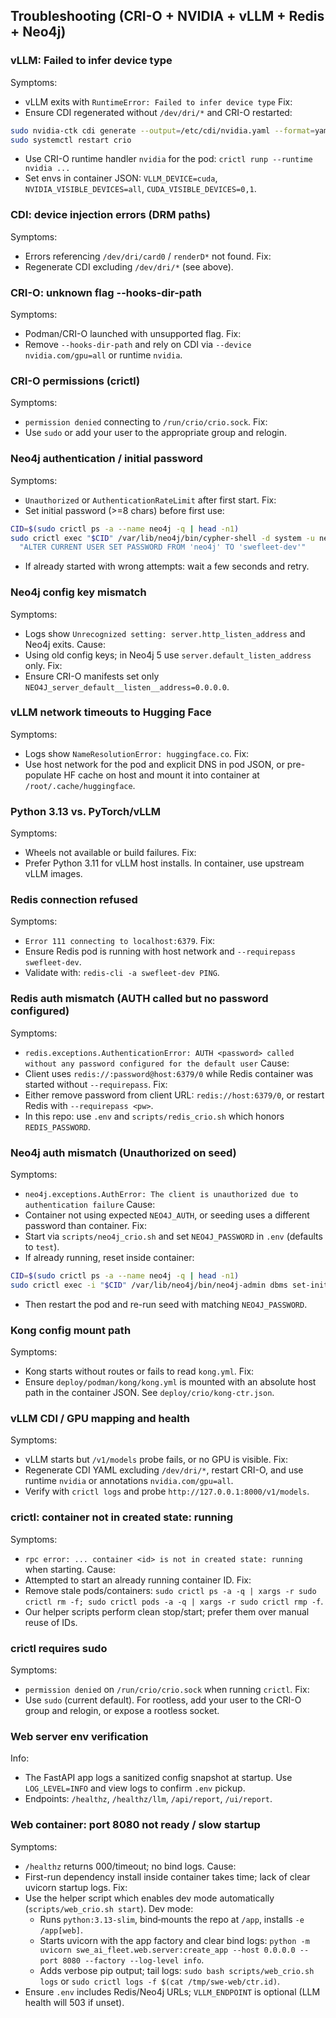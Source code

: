 ## Troubleshooting (CRI-O + NVIDIA + vLLM + Redis + Neo4j)

### vLLM: Failed to infer device type
Symptoms:
- vLLM exits with `RuntimeError: Failed to infer device type`
Fix:
- Ensure CDI regenerated without `/dev/dri/*` and CRI-O restarted:
```bash
sudo nvidia-ctk cdi generate --output=/etc/cdi/nvidia.yaml --format=yaml --csv.ignore-pattern '/dev/dri/.*'
sudo systemctl restart crio
```
- Use CRI-O runtime handler `nvidia` for the pod: `crictl runp --runtime nvidia ...`
- Set envs in container JSON: `VLLM_DEVICE=cuda`, `NVIDIA_VISIBLE_DEVICES=all`, `CUDA_VISIBLE_DEVICES=0,1`.

### CDI: device injection errors (DRM paths)
Symptoms:
- Errors referencing `/dev/dri/card0` / `renderD*` not found.
Fix:
- Regenerate CDI excluding `/dev/dri/*` (see above).

### CRI-O: unknown flag --hooks-dir-path
Symptoms:
- Podman/CRI-O launched with unsupported flag.
Fix:
- Remove `--hooks-dir-path` and rely on CDI via `--device nvidia.com/gpu=all` or runtime `nvidia`.

### CRI-O permissions (crictl)
Symptoms:
- `permission denied` connecting to `/run/crio/crio.sock`.
Fix:
- Use `sudo` or add your user to the appropriate group and relogin.

### Neo4j authentication / initial password
Symptoms:
- `Unauthorized` or `AuthenticationRateLimit` after first start.
Fix:
- Set initial password (>=8 chars) before first use:
```bash
CID=$(sudo crictl ps -a --name neo4j -q | head -n1)
sudo crictl exec "$CID" /var/lib/neo4j/bin/cypher-shell -d system -u neo4j -p neo4j \
  "ALTER CURRENT USER SET PASSWORD FROM 'neo4j' TO 'swefleet-dev'"
```
- If already started with wrong attempts: wait a few seconds and retry.

### Neo4j config key mismatch
Symptoms:
- Logs show `Unrecognized setting: server.http_listen_address` and Neo4j exits.
Cause:
- Using old config keys; in Neo4j 5 use `server.default_listen_address` only.
Fix:
- Ensure CRI-O manifests set only `NEO4J_server_default__listen__address=0.0.0.0`.

### vLLM network timeouts to Hugging Face
Symptoms:
- Logs show `NameResolutionError: huggingface.co`.
Fix:
- Use host network for the pod and explicit DNS in pod JSON, or pre-populate HF cache on host and mount it into container at `/root/.cache/huggingface`.

### Python 3.13 vs. PyTorch/vLLM
Symptoms:
- Wheels not available or build failures.
Fix:
- Prefer Python 3.11 for vLLM host installs. In container, use upstream vLLM images.

### Redis connection refused
Symptoms:
- `Error 111 connecting to localhost:6379`.
Fix:
- Ensure Redis pod is running with host network and `--requirepass swefleet-dev`.
- Validate with: `redis-cli -a swefleet-dev PING`.


### Redis auth mismatch (AUTH called but no password configured)
Symptoms:
- `redis.exceptions.AuthenticationError: AUTH <password> called without any password configured for the default user`
Cause:
- Client uses `redis://:password@host:6379/0` while Redis container was started without `--requirepass`.
Fix:
- Either remove password from client URL: `redis://host:6379/0`, or restart Redis with `--requirepass <pw>`.
- In this repo: use `.env` and `scripts/redis_crio.sh` which honors `REDIS_PASSWORD`.

### Neo4j auth mismatch (Unauthorized on seed)
Symptoms:
- `neo4j.exceptions.AuthError: The client is unauthorized due to authentication failure`
Cause:
- Container not using expected `NEO4J_AUTH`, or seeding uses a different password than container.
Fix:
- Start via `scripts/neo4j_crio.sh` and set `NEO4J_PASSWORD` in `.env` (defaults to `test`).
- If already running, reset inside container:
```bash
CID=$(sudo crictl ps -a --name neo4j -q | head -n1)
sudo crictl exec -i "$CID" /var/lib/neo4j/bin/neo4j-admin dbms set-initial-password test
```
- Then restart the pod and re-run seed with matching `NEO4J_PASSWORD`.

### Kong config mount path
Symptoms:
- Kong starts without routes or fails to read `kong.yml`.
Fix:
- Ensure `deploy/podman/kong/kong.yml` is mounted with an absolute host path in the container JSON. See `deploy/crio/kong-ctr.json`.

### vLLM CDI / GPU mapping and health
Symptoms:
- vLLM starts but `/v1/models` probe fails, or no GPU is visible.
Fix:
- Regenerate CDI YAML excluding `/dev/dri/*`, restart CRI-O, and use runtime `nvidia` or annotations `nvidia.com/gpu=all`.
- Verify with `crictl logs` and probe `http://127.0.0.1:8000/v1/models`.

### crictl: container not in created state: running
Symptoms:
- `rpc error: ... container <id> is not in created state: running` when starting.
Cause:
- Attempted to start an already running container ID.
Fix:
- Remove stale pods/containers: `sudo crictl ps -a -q | xargs -r sudo crictl rm -f; sudo crictl pods -a -q | xargs -r sudo crictl rmp -f`.
- Our helper scripts perform clean stop/start; prefer them over manual reuse of IDs.

### crictl requires sudo
Symptoms:
- `permission denied` on `/run/crio/crio.sock` when running `crictl`.
Fix:
- Use `sudo` (current default). For rootless, add your user to the CRI-O group and relogin, or expose a rootless socket.

### Web server env verification
Info:
- The FastAPI app logs a sanitized config snapshot at startup. Use `LOG_LEVEL=INFO` and view logs to confirm `.env` pickup.
- Endpoints: `/healthz`, `/healthz/llm`, `/api/report`, `/ui/report`.

### Web container: port 8080 not ready / slow startup
Symptoms:
- `/healthz` returns 000/timeout; no bind logs.
Cause:
- First-run dependency install inside container takes time; lack of clear uvicorn startup logs.
Fix:
- Use the helper script which enables dev mode automatically (`scripts/web_crio.sh start`). Dev mode:
  - Runs `python:3.13-slim`, bind‑mounts the repo at `/app`, installs `-e /app[web]`.
  - Starts uvicorn with the app factory and clear bind logs:
    `python -m uvicorn swe_ai_fleet.web.server:create_app --host 0.0.0.0 --port 8080 --factory --log-level info`.
  - Adds verbose pip output; tail logs: `sudo bash scripts/web_crio.sh logs` or `sudo crictl logs -f $(cat /tmp/swe-web/ctr.id)`.
- Ensure `.env` includes Redis/Neo4j URLs; `VLLM_ENDPOINT` is optional (LLM health will 503 if unset).


